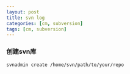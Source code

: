 ```yaml
---
layout: post
title: svn log
categories: [cm, subversion]
tags: [cm, subversion]
---
```


### 创建svn库

```
svnadmin create /home/svn/path/to/your/repo
```
